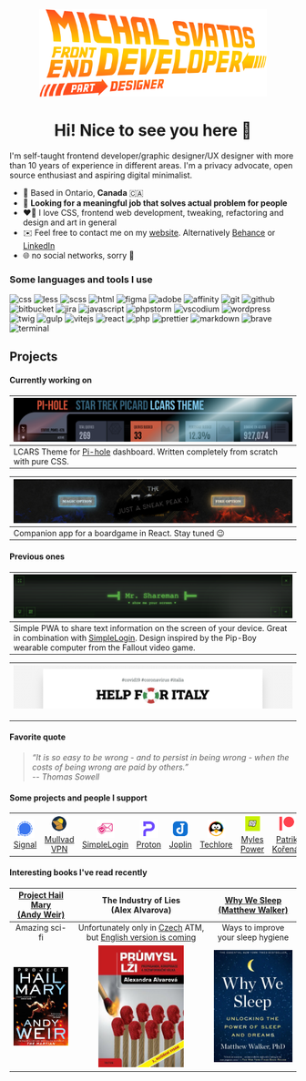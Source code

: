 <p align="center">
    <a href="https://svatos.dev" target="_blank" rel="noopener noreferrer">
        <img src="https://raw.githubusercontent.com/MichalSvatos/MichalSvatos/main/images/michalsvatos-dev-designer-bttf.svg" width="400" alt="Michal Svatos | Frontend Developer, designer">
    </a>
</p>

<h1 align="center">Hi! Nice to see you here 👋</h1>

I'm self-taught frontend developer/graphic designer/UX designer with more than 10 years of experience in different areas. I'm a privacy advocate, open source enthusiast and aspiring digital
minimalist.

- 📍 Based in Ontario, **Canada** 🇨🇦
- 🔭 **Looking for a meaningful job that solves actual problem for people**
- ❤️‍🔥 I love CSS, frontend web development, tweaking, refactoring and design and art in general
- ✉️ Feel free to contact me on my [website](https://svatos.dev). Alternatively [Behance](https://www.behance.net/michalsvatos) or [LinkedIn](https://www.linkedin.com/in/michalsvatos/)
- 🌐 no social networks, sorry 🤷

### Some languages and tools I use

![css](https://img.shields.io/static/v1?logo=css3&label=&message=CSS&color=272727&logoColor=1572B6&style=for-the-badge) ![less](https://img.shields.io/static/v1?logo=less&label=&message=LESS&color=272727&logoColor=1D365D&style=for-the-badge) ![scss](https://img.shields.io/static/v1?logo=sass&label=&message=SCSS&color=272727&logoColor=CC6699&style=for-the-badge) ![html](https://img.shields.io/static/v1?logo=html5&label=&message=HTML&color=272727&logoColor=E34F26&style=for-the-badge) ![figma](https://img.shields.io/static/v1?logo=figma&label=&message=Figma&color=272727&logoColor=F24E1E&style=for-the-badge) ![adobe](https://img.shields.io/static/v1?logo=adobe&label=&message=Adobe&color=272727&logoColor=FF0000&style=for-the-badge) ![affinity](https://img.shields.io/static/v1?logo=affinity&label=&message=Affinity&color=272727&logoColor=1B72BE&style=for-the-badge) ![git](https://img.shields.io/static/v1?logo=git&label=&message=Git&color=272727&logoColor=F05032&style=for-the-badge) ![github](https://img.shields.io/static/v1?logo=github&label=&message=Github&color=272727&logoColor=fff&style=for-the-badge) ![bitbucket](https://img.shields.io/static/v1?logo=bitbucket&label=&message=Bitbucket&color=272727&logoColor=0052CC&style=for-the-badge) ![jira](https://img.shields.io/static/v1?logo=jira&label=&message=Jira&color=272727&logoColor=0052CC&style=for-the-badge) ![javascript](https://img.shields.io/static/v1?logo=javascript&label=&message=JavaScript&color=272727&logoColor=F7DF1E&style=for-the-badge) ![phpstorm](https://img.shields.io/static/v1?logo=phpstorm&label=&message=PHPStorm&color=272727&logoColor=b345f1&style=for-the-badge) ![vscodium](https://img.shields.io/static/v1?logo=vscodium&label=&message=VSCodium&color=272727&logoColor=2F80ED&style=for-the-badge) ![wordpress](https://img.shields.io/static/v1?logo=wordpress&label=&message=Wordpress&color=272727&logoColor=21759B&style=for-the-badge) ![twig](https://img.shields.io/static/v1?logo=symfony&label=&message=Twig&color=272727&logoColor=bacf2a&style=for-the-badge) ![gulp](https://img.shields.io/static/v1?logo=gulp&label=&message=Gulp&color=272727&logoColor=CF4647&style=for-the-badge) ![vitejs](https://img.shields.io/static/v1?logo=vite&label=&message=Vite&color=272727&logoColor=646CFF&style=for-the-badge) ![react](https://img.shields.io/static/v1?logo=react&label=&message=React&color=272727&logoColor=61DAFB&style=for-the-badge) ![php](https://img.shields.io/static/v1?logo=php&label=&message=PHP&color=272727&logoColor=777BB4&style=for-the-badge) ![prettier](https://img.shields.io/static/v1?logo=prettier&label=&message=Prettier&color=272727&logoColor=F7B93E&style=for-the-badge) ![markdown](https://img.shields.io/static/v1?logo=markdown&label=&message=Markdown&color=272727&logoColor=ffffff&style=for-the-badge) ![brave](https://img.shields.io/static/v1?logo=brave&label=&message=Brave+Browser&color=272727&logoColor=FB542B&style=for-the-badge)  ![terminal](https://img.shields.io/static/v1?logo=gnometerminal&label=&message=Terminal&color=272727&logoColor=ffffff&style=for-the-badge)

## Projects

#### Currently working on

| [![Pi-hole Star Trek Picard LCARS Theme](https://github.com/MichalSvatos/pi-hole-star-trek-picard/raw/main/previews/pi-hole-star-trek-picard-lcars.png)](https://github.com/MichalSvatos/pi-hole-star-trek-picard/) |
|---------------------------------------------------------------------------------------------------------------------------------------------------------------------------------------------------------------------|
| LCARS Theme for [Pi-hole](https://github.com/pi-hole/pi-hole) dashboard. Written completely from scratch with pure CSS.                                                                                             |

| ![Boardgame companion](https://github.com/MichalSvatos/MichalSvatos/raw/main/images/preview-header-boardgame-companion.jpg) |
|-----------------------------------------------------------------------------------------------------------------------------|
| Companion app for a boardgame in React. Stay tuned :wink:                                                                   |

#### Previous ones

| [![Mr. Shareman](https://github.com/MichalSvatos/MichalSvatos/raw/main/images/preview-header-mrshareman.png)](https://michalsvatos.github.io/mr-shareman/)                                                                     |
|--------------------------------------------------------------------------------------------------------------------------------------------------------------------------------------------------------------------------------|
| Simple PWA to share text information on the screen of your device. Great in combination with [SimpleLogin](#some-projects-and-people-i-support). Design inspired by the Pip-Boy wearable computer from the Fallout video game. |

| [![Mr. Shareman](https://github.com/MichalSvatos/MichalSvatos/raw/main/images/preview-header-helpforitaly.png)](https://michalsvatos.github.io/helpforitaly/) |
|---------------------------------------------------------------------------------------------------------------------------------------------------------------|

***

#### Favorite quote

> _“It is so easy to be wrong - and to persist in being wrong - when the costs of being wrong are paid by others.”_  
> _-- Thomas Sowell_

#### Some projects and people I support

<table>
  <tr>
    <td align="center" width="96">
      <a href="https://signal.org/" rel="noopener noreferrer">
        <img src="./images/ico-signal.svg" width="32" height="32" alt="Signal" />
      </a>
      <br><a href="https://signal.org/" rel="noopener noreferrer">Signal</a>
    </td>
    <td align="center" width="96">
      <a href="https://mullvad.net/" rel="noopener noreferrer">
        <img src="./images/ico-mullvad.svg" width="32" height="32" alt="Mullvad VPN" />
      </a>
      <br><a href="https://mullvad.net/" rel="noopener noreferrer">Mullvad VPN</a>
    </td>
    <td align="center" width="96">
      <a href="https://simplelogin.io/" rel="noopener noreferrer">
        <img src="./images/ico-simplelogin.svg" width="32" height="32" alt="SimpleLogin" />
      </a>
      <br><a href="https://simplelogin.io/" rel="noopener noreferrer">SimpleLogin</a>
    </td>
    <td align="center" width="96">
      <a href="https://proton.me/" rel="noopener noreferrer">
        <img src="./images/ico-proton.svg" width="32" height="32" alt="Proton" />
      </a>
      <br><a href="https://proton.me/" rel="noopener noreferrer">Proton</a>
    </td>
    <td align="center" width="96">
      <a href="https://joplinapp.org/" rel="noopener noreferrer">
        <img src="./images/ico-joplin.svg" width="32" height="32" alt="Joplin" />
      </a>
      <br><a href="https://joplinapp.org/" rel="noopener noreferrer">Joplin</a>
    </td>
    <td align="center" width="96">
      <a href="https://www.techlore.tech/" rel="noopener noreferrer">
        <img src="./images/ico-techlore.svg" width="32" height="32" alt="Techlore" />
      </a>
      <br><a href="https://www.techlore.tech/" rel="noopener noreferrer">Techlore</a>
    </td>
    <td align="center" width="96">
      <a href="https://www.youtube.com/powerm1985" rel="noopener noreferrer">
        <img src="./images/ico-mp.svg" width="32" height="32" alt="Myles Power" />
      </a>
      <br><a href="https://www.youtube.com/powerm1985" rel="noopener noreferrer">Myles Power</a>
    </td>
    <td align="center" width="96">
      <a href="https://www.youtube.com/PatrikKorenar" rel="noopener noreferrer">
        <img src="./images/ico-patreon.svg" width="32" height="32" alt="Patrik Kořenář" />
      </a>
      <br><a href="https://www.youtube.com/PatrikKorenar" rel="noopener noreferrer">Patrik Kořenář</a>
    </td>
  </tr>
</table>

#### Interesting books I've read recently

|                              **[Project Hail Mary<br>(Andy Weir)](https://bookwyrm.social/book/215201/s/project-hail-mary)**                              |                                                        **The Industry of Lies<br>(Alex Alvarova)**                                                        |                              **[Why We Sleep<br>(Matthew Walker)](https://bookwyrm.social/book/115100/s/why-we-sleep)**                              |
|:---------------------------------------------------------------------------------------------------------------------------------------------------------:|:---------------------------------------------------------------------------------------------------------------------------------------------------------:|:----------------------------------------------------------------------------------------------------------------------------------------------------:|
|                                                                      Amazing sci-fi                                                                       | Unfortunately only in [Czech](https://www.goodreads.com/book/show/36628614-pr-mysl-l-i) ATM, but [English version is coming](https://alvarova.com/books/) |                                                          Ways to improve your sleep hygiene                                                          |
| <img src="https://github.com/MichalSvatos/MichalSvatos/raw/main/images/book-cover-project-hail-mary.jpg" alt="Project Hail Mary (Andy Weir)" width="150"> | <img src="https://github.com/MichalSvatos/MichalSvatos/raw/main/images/book-cover-industry-of-lies.jpg" alt="Industry of lies, Průmysl lži" width="150">  | <img src="https://github.com/MichalSvatos/MichalSvatos/raw/main/images/book-cover-why-we-sleep.jpg" alt="Why We Sleep (Matthew Walker)" width="150"> |